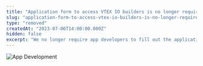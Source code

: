 ```yaml
---
title: "Application form to access VTEX IO builders is no longer required"
slug: "application-form-to-access-vtex-io-builders-is-no-longer-required"
type: "removed"
createdAt: "2023-07-06T14:00:00.000Z"
hidden: false
excerpt: "We no longer require app developers to fill out the application form to use [VTEX IO builders](https://developers.vtex.com/docs/guides/vtex-io-documentation-builders) previously tagged as closed beta."
---
```


![App Development](https://cdn.jsdelivr.net/gh/vtexdocs/dev-portal-content@main/images/app-deploying-time-0.png)
